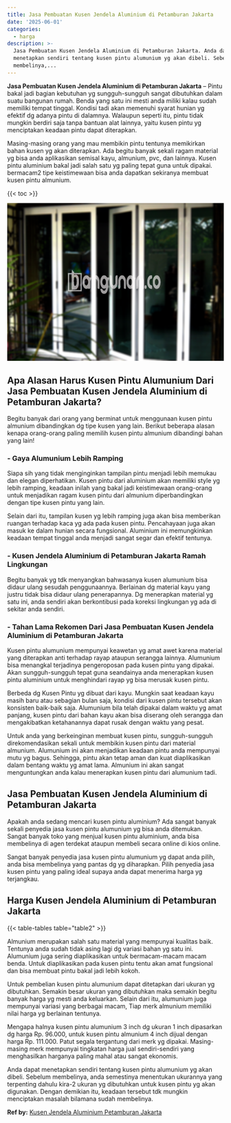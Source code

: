 ```yaml
---
title: Jasa Pembuatan Kusen Jendela Aluminium di Petamburan Jakarta
date: '2025-06-01'
categories:
  - harga
description: >-
  Jasa Pembuatan Kusen Jendela Aluminium di Petamburan Jakarta. Anda dapat
  menetapkan sendiri tentang kusen pintu alumunium yg akan dibeli. Sebelum
  membelinya,...
---
```


**Jasa Pembuatan Kusen Jendela Aluminium di Petamburan Jakarta** – Pintu bakal jadi bagian kebutuhan yg sungguh-sungguh sangat dibutuhkan dalam suatu bangunan rumah. Benda yang satu ini mesti anda miliki kalau sudah memiliki tempat tinggal. Kondisi tadi akan memenuhi syarat hunian yg efektif dg adanya pintu di dalamnya. Walaupun seperti itu, pintu tidak mungkin berdiri saja tanpa bantuan alat lainnya, yaitu kusen pintu yg menciptakan keadaan pintu dapat diterapkan.

Masing-masing orang yang mau membikin pintu tentunya memikirkan bahan kusen yg akan diterapkan. Ada begitu banyak sekali ragam material yg bisa anda aplikasikan semisal kayu, almunium, pvc, dan lainnya. Kusen pintu aluminium bakal jadi salah satu yg paling tepat guna untuk dipakai. bermacam2 tipe keistimewaan bisa anda dapatkan sekiranya membuat kusen pintu almunium.

{{< toc >}}

![Jasa Pembuatan Kusen Jendela Aluminium di Petamburan Jakarta](/images/harga-kusen-jendela-alumunium-26.png)

## Apa Alasan Harus Kusen Pintu Alumunium Dari Jasa Pembuatan Kusen Jendela Aluminium di Petamburan Jakarta?

Begitu banyak dari orang yang berminat untuk menggunaan kusen pintu almunium dibandingkan dg tipe kusen yang lain. Berikut beberapa alasan kenapa orang-orang paling memilih kusen pintu almunium dibandingi bahan yang lain!

### \- Gaya Alumunium Lebih Ramping

Siapa sih yang tidak menginginkan tampilan pintu menjadi lebih memukau dan elegan diperhatikan. Kusen pintu dari aluminium akan memiliki style yg lebih ramping, keadaan inilah yang bakal jadi keistimewaan orang-orang untuk menjadikan ragam kusen pintu dari almunium diperbandingkan dengan tipe kusen pintu yang lain.

Selain dari itu, tampilan kusen yg lebih ramping juga akan bisa memberikan ruangan terhadap kaca yg ada pada kusen pintu. Pencahayaan juga akan masuk ke dalam hunian secara fungsional. Aluminium ini memungkinkan keadaan tempat tinggal anda menjadi sangat segar dan efektif tentunya.

### \- Kusen Jendela Aluminium di Petamburan Jakarta Ramah Lingkungan

Begitu banyak yg tdk menyangkan bahwasanya kusen alumunium bisa didaur ulang sesudah penggunaannya. Berlainan dg material kayu yang justru tidak bisa didaur ulang penerapannya. Dg menerapkan material yg satu ini, anda sendiri akan berkontibusi pada koreksi lingkungan yg ada di sekitar anda sendiri.

### \- Tahan Lama Rekomen Dari Jasa Pembuatan Kusen Jendela Aluminium di Petamburan Jakarta

Kusen pintu alumunium mempunyai keawetan yg amat awet karena material yang diterapkan anti terhadap rayap ataupun serangga lainnya. Alumunium bisa menangkal terjadinya pengeroposan pada kusen pintu yang dipakai. Akan sungguh-sungguh tepat guna seandainya anda menerapkan kusen pintu aluminium untuk menghindari rayap yg bisa merusak kusen pintu.

Berbeda dg Kusen Pintu yg dibuat dari kayu. Mungkin saat keadaan kayu masih baru atau sebagian bulan saja, kondisi dari kusen pintu tersebut akan konsisten baik-baik saja. Alumunium bila telah dipakai dalam waktu yg amat panjang, kusen pintu dari bahan kayu akan bisa diserang oleh serangga dan mengakibatkan ketahanannya dapat rusak dengan waktu yang pesat.

Untuk anda yang berkeinginan membuat kusen pintu, sungguh-sungguh direkomendasikan sekali untuk membikin kusen pintu dari material almunium. Alumunium ini akan menjadikan keadaan pintu anda mempunyai mutu yg bagus. Sehingga, pintu akan tetap aman dan kuat diaplikasikan dalam bentang waktu yg amat lama. Almunium ini akan sangat menguntungkan anda kalau menerapkan kusen pintu dari alumunium tadi.

## Jasa Pembuatan Kusen Jendela Aluminium di Petamburan Jakarta

Apakah anda sedang mencari kusen pintu aluminium? Ada sangat banyak sekali penyedia jasa kusen pintu alumunium yg bisa anda ditemukan. Sangat banyak toko yang menjual kusen pintu aluminium, anda bisa membelinya di agen terdekat ataupun membeli secara online di kios online.

Sangat banyak penyedia jasa kusen pintu alumunium yg dapat anda pilih, anda bisa membelinya yang pantas dg yg diharapkan. Pilih penyedia jasa kusen pintu yang paling ideal supaya anda dapat menerima harga yg terjangkau.

## Harga Kusen Jendela Aluminium di Petamburan Jakarta

{{< table-tables table="table2" >}}

Almunium merupakan salah satu material yang mempunyai kualitas baik. Tentunya anda sudah tidak asing lagi dg variasi bahan yg satu ini. Alumunium juga sering diaplikasikan untuk bermacam-macam macam benda. Untuk diaplikasikan pada kusen pintu tentu akan amat fungsional dan bisa membuat pintu bakal jadi lebih kokoh.

Untuk pembelian kusen pintu alumunium dapat ditetapkan dari ukuran yg dibutuhkan. Semakin besar ukuran yang dibutuhkan maka semakin begitu banyak harga yg mesti anda keluarkan. Selain dari itu, alumunium juga mempunyai variasi yang berbagai macam, Tiap merk almunium memiliki nilai harga yg berlainan tentunya.

Mengapa halnya kusen pintu alumunium 3 inch dg ukuran 1 inch dipasarkan dg harga Rp. 96.000, untuk kusen pintu almunium 4 inch dijual dengan harga Rp. 111.000. Patut segala tergantung dari merk yg dipakai. Masing-masing merk mempunyai tingkatan harga jual sendiri-sendiri yang menghasilkan harganya paling mahal atau sangat ekonomis.

Anda dapat menetapkan sendiri tentang kusen pintu alumunium yg akan dibeli. Sebelum membelinya, anda semestinya menentukan ukurannya yang terpenting dahulu kira-2 ukuran yg dibutuhkan untuk kusen pintu yg akan digunakan. Dengan demikian itu, keadaan tersebut tdk mungkin menciptakan masalah bilamana sudah membelinya.

**Ref by:** [Kusen Jendela Aluminium Petamburan Jakarta](https://id.wikipedia.org/wiki/Kusen)

